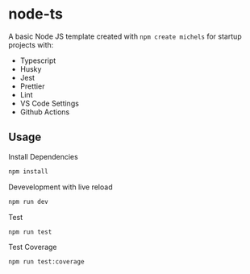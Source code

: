 # node-ts

A basic Node JS template created with `npm create michels` for startup projects with:

- Typescript
- Husky
- Jest
- Prettier
- Lint
- VS Code Settings
- Github Actions

## Usage

Install Dependencies

```sh
npm install
```

Devevelopment with live reload

```sh
npm run dev
```

Test

```sh
npm run test
```

Test Coverage

```sh
npm run test:coverage
```
